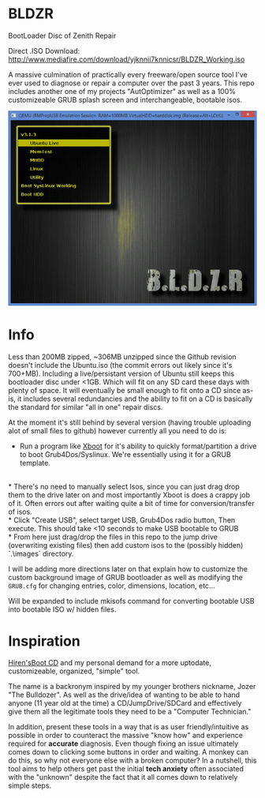 # BLDZR
BootLoader Disc of Zenith Repair

Direct .ISO Download: <a href="http://www.mediafire.com/download/yjknnii7knnicsr/BLDZR_Working.iso">http://www.mediafire.com/download/yjknnii7knnicsr/BLDZR_Working.iso</a>

A massive culmination of practically every freeware/open source tool I've ever used to diagnose or repair a computer over the past 3 years. This repo includes another one of my projects "AutOptimizer" as well as a 100% customizeable GRUB splash screen and interchangeable, bootable isos.

<img src="https://raw.githubusercontent.com/BiTinerary/BLDZR/master/BLDZRimage.png">

# Info 

Less than 200MB zipped, ~306MB unzipped since the Github revision doesn't include the Ubuntu.iso (the commit errors out likely since it's 700+MB). Including a live/persistant version of Ubuntu still keeps this bootloader disc under <1GB. Which will fit on any SD card these days with plenty of space. It will eventually be small enough to fit onto a CD since as-is, it includes several redundancies and the ability to fit on a CD is basically the standard for similar "all in one" repair discs.
<br>

At the moment it's still behind by several version (having trouble uploading alot of small files to github) however currently all you need to do is:

* Run a program like <a href="http://www.pendrivelinux.com/xboot-multiboot-iso-usb-creator/">Xboot</a> for it's ability to quickly format/partition a drive to boot Grub4Dos/Syslinux. We're essentially using it for a GRUB template.<br>
<br>
* There's no need to manually select Isos, since you can just drag drop them to the drive later on and most importantly Xboot is does a crappy job of it. Often errors out after waiting quite a bit of time for conversion/transfer of isos.
<br>
* Click "Create USB", select target USB, Grub4Dos radio button, Then execute. This should take <10 seconds to make USB bootable to GRUB
<br>
* From here just drag/drop the files in this repo to the jump drive (overwriting existing files) then add custom isos to the (possibly hidden) `.\images` directory.
<br>

I will be adding more directions later on that explain how to customize the custom background image of GRUB bootloader as well as modifying the `GRUB.cfg` for changing entries, color, dimensions, location, etc...

Will be expanded to include mkisofs command for converting bootable USB into bootable ISO w/ hidden files.

# Inspiration
<a href="http://www.hirensbootcd.org/">Hiren'sBoot CD</a> and my personal demand for a more uptodate, customizeable, organized, "simple" tool.

The name is a backronym inspired by my younger brothers nickname, Jozer "The Bulldozer". As well as the drive/idea of wanting to be able to hand anyone (11 year old at the time) a CD/JumpDrive/SDCard and effectively give them all the legitimate tools they need to be a "Computer Technician."

In addition, present these tools in a way that is as user friendly/intuitive as possible in order to counteract the massive "know how" and experience required for **accurate** diagnosis. Even though fixing an issue ultimately comes down to clicking some buttons in order and waiting. A monkey can do this, so why not everyone else with a broken computer? In a nutshell, this tool aims to help others get past the initial **tech anxiety** often associated with the "unknown" despite the fact that it all comes down to relatively simple steps.
